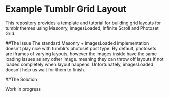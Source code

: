 # Example Tumblr Grid Layout

This repository provides a template and tutorial for building grid layouts for tumblr themes using Masonry, imagesLoaded, Infinite Scroll and Photoset Grid.

##The Issue
The standard Masonry + imagesLoaded implementation doesn't play nice with tumblr's photoset post type. By default, photosets are iframes of varying layouts, however the images inside have the same loading issues as any other image. meaning they can throw off layouts if not loaded completely when layout happens. Unfortunately, imagesLoaded doesn't help us wait for them to finish.

##The Solution



Work in progress

